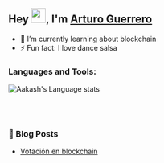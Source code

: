## Hey <img src="https://github.com/TheDudeThatCode/TheDudeThatCode/blob/master/Assets/Hi.gif" width="29px">, I'm [Arturo Guerrero](https://www.linkedin.com/in/arturo-guerrero-lopez/) 

- 🌱 I’m currently learning about blockchain
- ⚡ Fun fact: I love dance salsa

### Languages and Tools:

![Aakash's Language stats](https://github-readme-stats-eight-theta.vercel.app/api/top-langs/?username=xgartur&layout=compact&langs_count=8&hide_border=true)

<br />
<br />

### 📕 Blog Posts
- [Votación en blockchain](https://www.youtube.com/watch?v=a0xVUYkK__I)
<br/>


